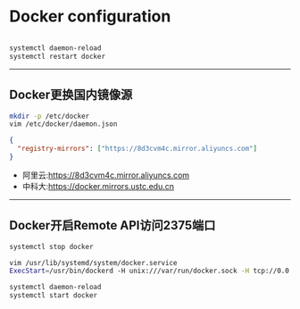 # Docker configuration


```sh

systemctl daemon-reload
systemctl restart docker

```

---

## Docker更换国内镜像源
```sh
mkdir -p /etc/docker
vim /etc/docker/daemon.json

```

```json
{
  "registry-mirrors": ["https://8d3cvm4c.mirror.aliyuncs.com"]
}
```

- 阿里云:https://8d3cvm4c.mirror.aliyuncs.com
- 中科大:https://docker.mirrors.ustc.edu.cn


---


## Docker开启Remote API访问2375端口
```sh
systemctl stop docker

vim /usr/lib/systemd/system/docker.service
ExecStart=/usr/bin/dockerd -H unix:///var/run/docker.sock -H tcp://0.0.0.0:2375

systemctl daemon-reload
systemctl start docker
```